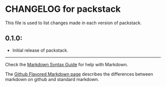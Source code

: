 # CHANGELOG for packstack

This file is used to list changes made in each version of packstack.

## 0.1.0:

* Initial release of packstack.

- - -
Check the [Markdown Syntax Guide](http://daringfireball.net/projects/markdown/syntax) for help with Markdown.

The [Github Flavored Markdown page](http://github.github.com/github-flavored-markdown/) describes the differences between markdown on github and standard markdown.
